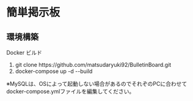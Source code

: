 # 簡単掲示板
<h2>環境構築</h2>
<p>Docker ビルド</p>
<ol>
  <li>git clone https://github.com/matsudaryuki92/BulletinBoard.git</li>
  <li>docker-compose up -d --build
</ol>
※MySQLは、OSによって起動しない場合があるのでそれぞのPCに合わせてdocker-compose.ymlファイルを編集してください。
